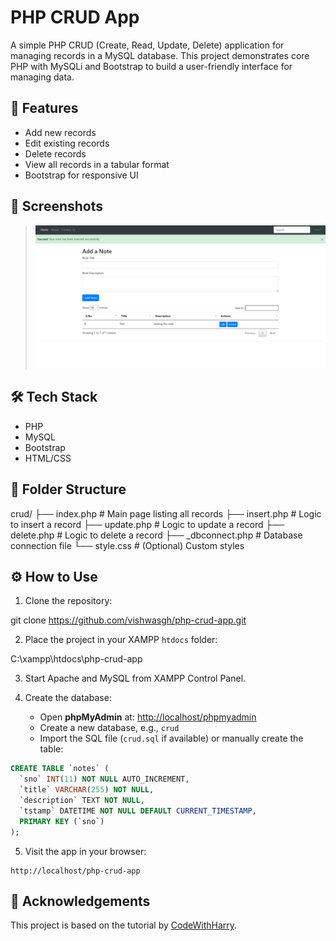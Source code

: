 # PHP CRUD App

A simple PHP CRUD (Create, Read, Update, Delete) application for managing records in a MySQL database. This project demonstrates core PHP with MySQLi and Bootstrap to build a user-friendly interface for managing data.

## 🚀 Features

- Add new records
- Edit existing records
- Delete records
- View all records in a tabular format
- Bootstrap for responsive UI

## 📸 Screenshots


> ![screenshot](screenshot.png)

## 🛠️ Tech Stack

- PHP
- MySQL
- Bootstrap
- HTML/CSS

## 📁 Folder Structure

crud/
├── index.php           # Main page listing all records
├── insert.php          # Logic to insert a record
├── update.php          # Logic to update a record
├── delete.php          # Logic to delete a record
├── \_dbconnect.php      # Database connection file
└── style.css           # (Optional) Custom styles


## ⚙️ How to Use

1. Clone the repository:


git clone https://github.com/vishwasgh/php-crud-app.git


2. Place the project in your XAMPP `htdocs` folder:


C:\xampp\htdocs\php-crud-app


3. Start Apache and MySQL from XAMPP Control Panel.

4. Create the database:

   * Open **phpMyAdmin** at: [http://localhost/phpmyadmin](http://localhost/phpmyadmin)
   * Create a new database, e.g., `crud`
   * Import the SQL file (`crud.sql` if available) or manually create the table:

```sql
CREATE TABLE `notes` (
  `sno` INT(11) NOT NULL AUTO_INCREMENT,
  `title` VARCHAR(255) NOT NULL,
  `description` TEXT NOT NULL,
  `tstamp` DATETIME NOT NULL DEFAULT CURRENT_TIMESTAMP,
  PRIMARY KEY (`sno`)
);
```

5. Visit the app in your browser:

```
http://localhost/php-crud-app
```

## 🙏 Acknowledgements

This project is based on the tutorial by [CodeWithHarry](https://www.youtube.com/@CodeWithHarry).


